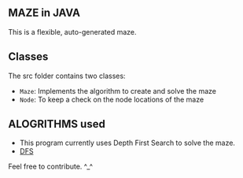 ## MAZE in JAVA

This is a flexible, auto-generated maze.

## Classes

The src folder contains two classes:

- `Maze`: Implements the algorithm to create and solve the maze
- `Node`: To keep a check on the node locations of the maze
## ALOGRITHMS used

- This program currently uses Depth First Search to solve the maze.
- [DFS](https://en.wikipedia.org/wiki/Depth-first_search)

Feel free to contribute. ^_^
